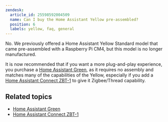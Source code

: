 ```yaml
---
zendesk:
  article_id: 25598592004509
  name: Can I buy the Home Assistant Yellow pre-assembled?
  position: 6
  labels: yellow, faq, general
---
```


No. We previously offered a Home Assistant Yellow Standard model that came pre-assembled with a Raspberry Pi CM4, but this model is no longer manufactured.

It is now recommended that if you want a more plug-and-play experience, you purchase a [Home Assistant Green](https://www.home-assistant.io/green), as it requires no assembly and matches many of the capabilities of the Yellow, especially if you add a [Home Assistant Connect ZBT-1](https://www.home-assistant.io/connectzbt1) to give it Zigbee/Thread capability.

## Related topics

- [Home Assistant Green](https://www.home-assistant.io/green)
- [Home Assistant Connect ZBT-1](https://www.home-assistant.io/connectzbt1)

